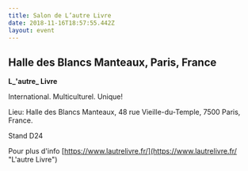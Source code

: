 ```yaml
---
title: Salon de L’autre Livre
date: 2018-11-16T18:57:55.442Z
layout: event
---
```

## Halle des Blancs Manteaux, Paris, France

**L_'autre_ Livre**

International. Multiculturel. Unique!

Lieu: Halle des Blancs Manteaux, 48 rue Vieille-du-Temple, 7500 Paris, France.

Stand D24

Pour plus d'info [https://www.lautrelivre.fr/](https://www.lautrelivre.fr/ "L'autre Livre")